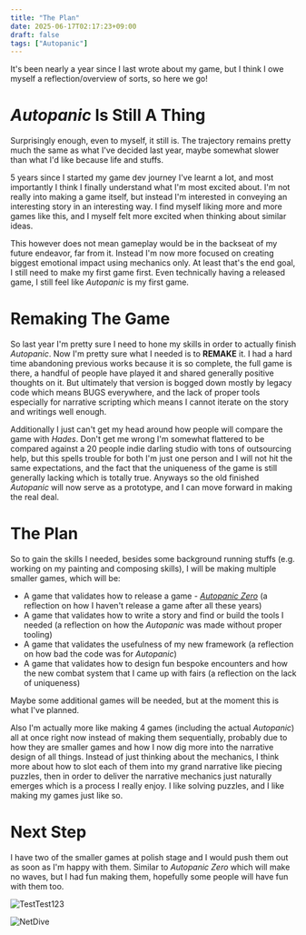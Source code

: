```yaml
---
title: "The Plan"
date: 2025-06-17T02:17:23+09:00
draft: false
tags: ["Autopanic"]
---
```


It's been nearly a year since I last wrote about my game, but I think I owe myself a reflection/overview of sorts, so here we go!

# *Autopanic* Is Still A Thing

Surprisingly enough, even to myself, it still is. The trajectory remains pretty much the same as what I've decided last year, maybe somewhat slower than what I'd like because life and stuffs.

5 years since I started my game dev journey I've learnt a lot, and most importantly I think I finally understand what I'm most excited about. I'm not really into making a game itself, but instead I'm interested in conveying an interesting story in an interesting way. I find myself liking more and more games like this, and I myself felt more excited when thinking about similar ideas.

This however does not mean gameplay would be in the backseat of my future endeavor, far from it. Instead I'm now more focused on creating biggest emotional impact using mechanics only. At least that's the end goal, I still need to make my first game first. Even technically having a released game, I still feel like *Autopanic* is my first game.

# Remaking The Game

So last year I'm pretty sure I need to hone my skills in order to actually finish *Autopanic*. Now I'm pretty sure what I needed is to **REMAKE** it. I had a hard time abandoning previous works because it is so complete, the full game is there, a handful of people have played it and shared generally positive thoughts on it. But ultimately that version is bogged down mostly by legacy code which means BUGS everywhere, and the lack of proper tools especially for narrative scripting which means I cannot iterate on the story and writings well enough.

Additionally I just can't get my head around how people will compare the game with *Hades*. Don't get me wrong I'm somewhat flattered to be compared against a 20 people indie darling studio with tons of outsourcing help, but this spells trouble for both I'm just one person and I will not hit the same expectations, and the fact that the uniqueness of the game is still generally lacking which is totally true. Anyways so the old finished *Autopanic* will now serve as a prototype, and I can move forward in making the real deal.

# The Plan

So to gain the skills I needed, besides some background running stuffs (e.g. working on my painting and composing skills), I will be making multiple smaller games, which will be:

- A game that validates how to release a game - [*Autopanic Zero*](https://store.steampowered.com/app/1423670) (a reflection on how I haven't release a game after all these years)
- A game that validates how to write a story and find or build the tools I needed (a reflection on how the *Autopanic* was made without proper tooling)
- A game that validates the usefulness of my new framework (a reflection on how bad the code was for *Autopanic*)
- A game that validates how to design fun bespoke encounters and how the new combat system that I came up with fairs (a reflection on the lack of uniqueness)

Maybe some additional games will be needed, but at the moment this is what I've planned.

Also I'm actually more like making 4 games (including the actual *Autopanic*) all at once right now instead of making them sequentially, probably due to how they are smaller games and how I now dig more into the narrative design of all things. Instead of just thinking about the mechanics, I think more about how to slot each of them into my grand narrative like piecing puzzles, then in order to deliver the narrative mechanics just naturally emerges which is a process I really enjoy. I like solving puzzles, and I like making my games just like so.

# Next Step

I have two of the smaller games at polish stage and I would push them out as soon as I'm happy with them. Similar to *Autopanic Zero* which will make no waves, but I had fun making them, hopefully some people will have fun with them too.

![TestTest123](/images/posts/autopanic-devlog/0026/AI.jpg)

![NetDive](/images/posts/autopanic-devlog/0026/NetDive.gif)